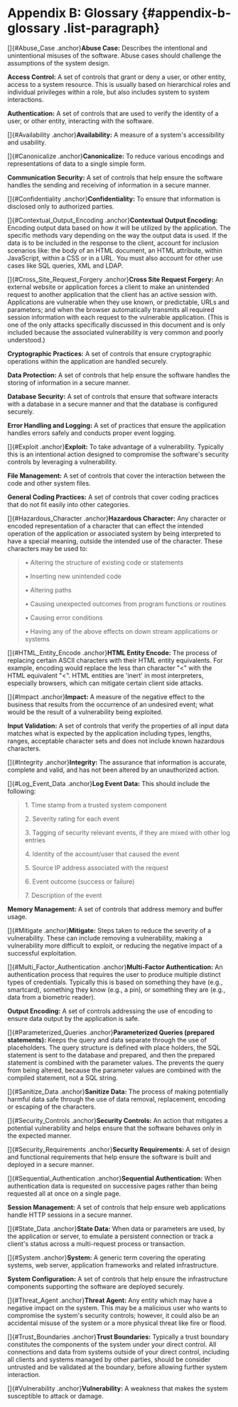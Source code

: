 # Appendix B: Glossary {#appendix-b-glossary .list-paragraph}

[]{#Abuse_Case .anchor}**Abuse Case:** Describes the intentional and
unintentional misuses of the software. Abuse cases should challenge the
assumptions of the system design.

**Access Control:** A set of controls that grant or deny a user, or
other entity, access to a system resource. This is usually based on
hierarchical roles and individual privileges within a role, but also
includes system to system interactions.

**Authentication:** A set of controls that are used to verify the
identity of a user, or other entity, interacting with the software.

[]{#Availability .anchor}**Availability:** A measure of a system\'s
accessibility and usability.

[]{#Canonicalize .anchor}**Canonicalize:** To reduce various encodings
and representations of data to a single simple form.

**Communication Security:** A set of controls that help ensure the
software handles the sending and receiving of information in a secure
manner.

[]{#Confidentiality .anchor}**Confidentiality:** To ensure that
information is disclosed only to authorized parties.

[]{#Contextual_Output_Encoding .anchor}**Contextual Output Encoding:**
Encoding output data based on how it will be utilized by the
application. The specific methods vary depending on the way the output
data is used. If the data is to be included in the response to the
client, account for inclusion scenarios like: the body of an HTML
document, an HTML attribute, within JavaScript, within a CSS or in a
URL. You must also account for other use cases like SQL queries, XML and
LDAP.

[]{#Cross_Site_Request_Forgery .anchor}**Cross Site Request Forgery:**
An external website or application forces a client to make an unintended
request to another application that the client has an active session
with. Applications are vulnerable when they use known, or predictable,
URLs and parameters; and when the browser automatically transmits all
required session information with each request to the vulnerable
application. (This is one of the only attacks specifically discussed in
this document and is only included because the associated vulnerability
is very common and poorly understood.)

**Cryptographic Practices:** A set of controls that ensure cryptographic
operations within the application are handled securely.

**Data Protection:** A set of controls that help ensure the software
handles the storing of information in a secure manner.

**Database Security:** A set of controls that ensure that software
interacts with a database in a secure manner and that the database is
configured securely.

**Error Handling and Logging:** A set of practices that ensure the
application handles errors safely and conducts proper event logging.

[]{#Exploit .anchor}**Exploit:** To take advantage of a vulnerability.
Typically this is an intentional action designed to compromise the
software\'s security controls by leveraging a vulnerability.

**File Management:** A set of controls that cover the interaction
between the code and other system files.

**General Coding Practices:** A set of controls that cover coding
practices that do not fit easily into other categories.

[]{#Hazardous_Character .anchor}**Hazardous Character:** Any character
or encoded representation of a character that can effect the intended
operation of the application or associated system by being interpreted
to have a special meaning, outside the intended use of the character.
These characters may be used to:

> • Altering the structure of existing code or statements
>
> • Inserting new unintended code
>
> • Altering paths
>
> • Causing unexpected outcomes from program functions or routines
>
> • Causing error conditions
>
> • Having any of the above effects on down stream applications or
> systems

[]{#HTML_Entity_Encode .anchor}**HTML Entity Encode:** The process of
replacing certain ASCII characters with their HTML entity equivalents.
For example, encoding would replace the less than character \"\<\" with
the HTML equivalent \"&lt;\". HTML entities are \'inert\' in most
interpreters, especially browsers, which can mitigate certain client
side attacks.

[]{#Impact .anchor}**Impact:** A measure of the negative effect to the
business that results from the occurrence of an undesired event; what
would be the result of a vulnerability being exploited.

**Input Validation:** A set of controls that verify the properties of
all input data matches what is expected by the application including
types, lengths, ranges, acceptable character sets and does not include
known hazardous characters.

[]{#Integrity .anchor}**Integrity:** The assurance that information is
accurate, complete and valid, and has not been altered by an
unauthorized action.

[]{#Log_Event_Data .anchor}**Log Event Data:** This should include the
following:

> 1\. Time stamp from a trusted system component
>
> 2\. Severity rating for each event
>
> 3\. Tagging of security relevant events, if they are mixed with other
> log entries
>
> 4\. Identity of the account/user that caused the event
>
> 5\. Source IP address associated with the request
>
> 6\. Event outcome (success or failure)
>
> 7\. Description of the event

**Memory Management:** A set of controls that address memory and buffer
usage.

[]{#Mitigate .anchor}**Mitigate:** Steps taken to reduce the severity of
a vulnerability. These can include removing a vulnerability, making a
vulnerability more difficult to exploit, or reducing the negative impact
of a successful exploitation.

[]{#Multi_Factor_Authentication .anchor}**Multi-Factor Authentication:**
An authentication process that requires the user to produce multiple
distinct types of credentials. Typically this is based on something they
have (e.g., smartcard), something they know (e.g., a pin), or something
they are (e.g., data from a biometric reader).

**Output Encoding:** A set of controls addressing the use of encoding to
ensure data output by the application is safe.

[]{#Parameterized_Queries .anchor}**Parameterized Queries (prepared
statements):** Keeps the query and data separate through the use of
placeholders. The query structure is defined with place holders, the SQL
statement is sent to the database and prepared, and then the prepared
statement is combined with the parameter values. The prevents the query
from being altered, because the parameter values are combined with the
compiled statement, not a SQL string.

[]{#Sanitize_Data .anchor}**Sanitize Data:** The process of making
potentially harmful data safe through the use of data removal,
replacement, encoding or escaping of the characters.

[]{#Security_Controls .anchor}**Security Controls:** An action that
mitigates a potential vulnerability and helps ensure that the software
behaves only in the expected manner.

[]{#Security_Requirements .anchor}**Security Requirements:** A set of
design and functional requirements that help ensure the software is
built and deployed in a secure manner.

[]{#Sequential_Authentication .anchor}**Sequential Authentication:**
When authentication data is requested on successive pages rather than
being requested all at once on a single page.

**Session Management:** A set of controls that help ensure web
applications handle HTTP sessions in a secure manner.

[]{#State_Data .anchor}**State Data:** When data or parameters are used,
by the application or server, to emulate a persistent connection or
track a client\'s status across a multi-request process or transaction.

[]{#System .anchor}**System:** A generic term covering the operating
systems, web server, application frameworks and related infrastructure.

**System Configuration:** A set of controls that help ensure the
infrastructure components supporting the software are deployed securely.

[]{#Threat_Agent .anchor}**Threat Agent:** Any entity which may have a
negative impact on the system. This may be a malicious user who wants to
compromise the system\'s security controls; however, it could also be an
accidental misuse of the system or a more physical threat like fire or
flood.

[]{#Trust_Boundaries .anchor}**Trust Boundaries:** Typically a trust
boundary constitutes the components of the system under your direct
control. All connections and data from systems outside of your direct
control, including all clients and systems managed by other parties,
should be consider untrusted and be validated at the boundary, before
allowing further system interaction.

[]{#Vulnerability .anchor}**Vulnerability:** A weakness that makes the
system susceptible to attack or damage.
